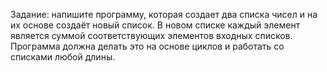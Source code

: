 Задание: напишите программу, которая создает два списка чисел и на их основе создаёт новый список. В новом списке каждый элемент является суммой соответствующих элементов входных списков. Программа должна делать это на основе циклов и работать со списками любой длины.
